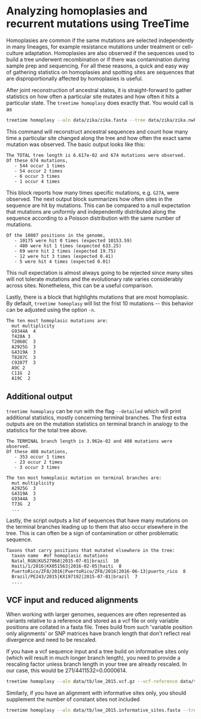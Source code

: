 # Analyzing homoplasies and recurrent mutations using TreeTime

Homoplasies are common if the same mutations are selected independently in many lineages, for example resistance mutations under treatment or cell-culture adaptation.
Homoplasies are also observed if the sequences used to build a tree underwent recombination or if there was contamination during sample prep and sequencing.
For all these reasons, a quick and easy way of gathering statistics on homoplasies and spotting sites are sequences that are disproportionally affected by homoplasies is useful.

After joint reconstruction of ancestral states, it is straight-forward to gather statistics on how often a particular site mutates and how often it hits a particular state.
The `treetime homoplasy` does exactly that.
You would call is as
```bash
treetime homoplasy --aln data/zika/zika.fasta --tree data/zika/zika.nwk
```
This command will reconstruct ancestral sequences and count how many time a particular site changed along the tree and how often the exact same mutation was observed.
The basic output looks like this:
```
The TOTAL tree length is 6.617e-02 and 674 mutations were observed.
Of these 674 mutations,
   - 544 occur 1 times
   - 54 occur 2 times
   - 6 occur 3 times
   - 1 occur 4 times
```
This block reports how many times specific mutations, e.g. `G27A`, were observed.
The next output block summarizes how often sites in the sequence are hit by mutations.
This can be compared to a null expectation that mutations are uniformly and independently distributed along the sequence according to a Poisson distribution with the same number of mutations.
```
Of the 10807 positions in the genome,
   - 10175 were hit 0 times (expected 10153.59)
   - 480 were hit 1 times (expected 633.25)
   - 69 were hit 2 times (expected 19.75)
   - 12 were hit 3 times (expected 0.41)
   - 5 were hit 4 times (expected 0.01)
```
This null expectation is almost always going to be rejected since many sites will not tolerate mutations and the evolutionary rate varies considerably across sites.
Nonetheless, this can be a useful comparison.

Lastly, there is a block that highlights mutations that are most homoplasic.
By default, `treetime homoplasy` will list the frist 10 mutations -- this behavior can be adjusted using the option `-n`.
```
The ten most homoplasic mutations are:
  mut multiplicity
  G9344A  4
  T428A 3
  T2060C  3
  A2925G  3
  G4319A  3
  T8207C  3
  C9287T  3
  A9C 2
  C11G  2
  A19C  2
```

## Additional output
`treetime homoplasy` can be run with the flag `--detailed` which will print additional statistics, mostly concerning terminal branches.
The first extra outputs are on the mutation statistics on terminal branch in analogy to the statistics for the total tree above.
```
The TERMINAL branch length is 3.962e-02 and 408 mutations were observed.
Of these 408 mutations,
   - 353 occur 1 times
   - 23 occur 2 times
   - 3 occur 3 times

The ten most homoplasic mutation on terminal branches are:
  mut multiplicity
  A2925G  3
  G4319A  3
  G9344A  3
  T73G  2
  ...
```
Lastly, the script outputs a list of sequences that have many mutations on the terminal branches leading up to them that also occur elsewhere in the tree.
This is can often be a sign of contamination or other problematic sequence.
```
Taxons that carry positions that mutated elsewhere in the tree:
  taxon name  #of homoplasic mutations
  Natal_RGN|KU527068|2015-07-01|brazil  10
  Haiti/1/2016|KX051563|2016-02-05|haiti  8
  PuertoRico/ZF8/2016|PuertoRico/ZF8/2016|2016-06-13|puerto_rico  8
  Brazil/PE243/2015|KX197192|2015-07-01|brazil  7
  ....
```

## VCF input and reduced alignments
When working with larger genomes, sequences are often represented as variants relative to a reference and stored as a vcf file or only variable positions are collated in a fasta file.
Trees build from such 'variable position only alignments' or SNP matrices have branch length that don't reflect real divergence and need to be rescaled.

If you have a vcf sequence input and a tree build on informative sites only (which will result in much longer branch length), you need to provide a rescaling factor unless branch length in your tree are already rescaled.
In our case, this would be 271/4411532=0.0000614.
```bash
treetime homoplasy --aln data/tb/lee_2015.vcf.gz --vcf-reference data/tb/tb_ref.fasta --tree data/tb/lee_2015.nwk --rescale 0.0000614
```
Similarly, if you have an alignment with informative sites only, you should supplement the number of constant sites not included
```bash
treetime homoplasy --aln data/tb/lee_2015.informative_sites.fasta --tree data/tb/lee_2015.nwk --rescale 0.0000614 --const 4411361
```
